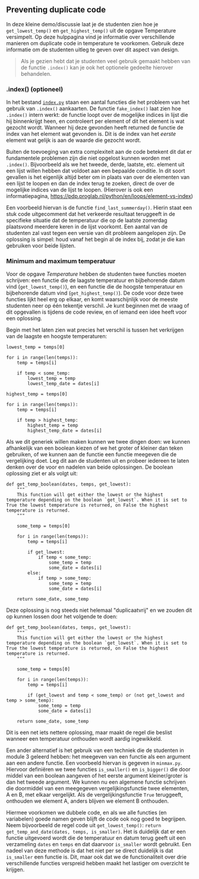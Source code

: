 ## Preventing duplicate code

In deze kleine demo/discussie laat je de studenten zien hoe je `get_lowest_temp()` en `get_highest_temp()` uit de opgave Temperature versimpelt. Op deze hulppagina vind je informatie over verschillende manieren om duplicate code in temperature te voorkomen. Gebruik deze informatie om de studenten uitleg te geven over dit aspect van design.

> Als je gezien hebt dat je studenten veel gebruik gemaakt hebben van de functie `.index()` kan je ook het optionele gedeelte hierover behandelen.

### .index() (optioneel)

In het bestand [`index.py`](index.py) staan een aantal functies die het probleem van het gebruik van `.index()` aankaarten. De functie `fake_index()` laat zien hoe `.index()` intern werkt: de functie loopt over de mogelijke indices in lijst die hij binnenkrijgt heen, en controleert per element of dit het element is wat gezocht wordt. Wanneer hij deze gevonden heeft returned de functie de index van het element wat gevonden is. Dit is de index van het _eerste_ element wat gelijk is aan de waarde die gezocht wordt.

Buiten de toevoeging van extra complexiteit aan de code betekent dit dat er fundamentele problemen zijn die niet opgelost kunnen worden met `.index()`. Bijvoorbeeld als we het tweede, derde, laatste, etc. element uit een lijst willen hebben dat voldoet aan een bepaalde conditie. In dit soort gevallen is het eigenlijk altijd beter om in plaats van over de elementen van een lijst te loopen en dan de index terug te zoeken, direct de over de mogelijke indices van de lijst te loopen. (Hierover is ook een informatiepagina, <https://pdp.proglab.nl/python/en/loops/element-vs-index>)

Een voorbeeld hiervan is de functie `find_last_summerday()`. Hierin staat een stuk code uitgecomment dat het verkeerde resultaat teruggeeft in de specifieke situatie dat de temperatuur die op de laatste zomerdag plaatsvond meerdere keren in de lijst voorkomt. Een aantal van de studenten zal vast tegen een versie van dit probleem aangelopen zijn. De oplossing is simpel: houd vanaf het begin al de index bij, zodat je die kan gebruiken voor beide lijsten.

### Minimum and maximum temperatuur

Voor de opgave _Temperature_ hebben de studenten twee functies moeten schrijven: een functie die de laagste temperatuur en bijbehorende datum vind (`get_lowest_temp()`), en een functie die de hoogste temperatuur en bijbehorende datum vind (`get_highest_temp()`). De code voor deze twee functies lijkt heel erg op elkaar, en komt waarschijnlijk voor de meeste studenten neer op één tekentje verschil. Je kunt beginnen met de vraag of dit opgevallen is tijdens de code review, en of iemand een idee heeft voor een oplossing.

Begin met het laten zien wat precies het verschil is tussen het verkrijgen van de laagste en hoogste temperaturen:

    lowest_temp = temps[0]

    for i in range(len(temps)):
        temp = temps[i]

        if temp < some_temp:
            lowest_temp = temp
            lowest_temp_date = dates[i]

    highest_temp = temps[0]

    for i in range(len(temps)):
        temp = temps[i]

        if temp > highest_temp:
            highest_temp = temp
            highest_temp_date = dates[i]

Als we dit generiek willen maken kunnen we twee dingen doen: we kunnen afhankelijk van een boolean kiezen of we het groter of kleiner dan teken gebruiken, of we kunnen aan de functie een functie meegeven die de vergelijking doet. Leg dit aan de studenten uit en probeer iedereen te laten denken over de voor en nadelen van beide oplossingen. De boolean oplossing ziet er als volgt uit:

    def get_temp_boolean(dates, temps, get_lowest):
        """
        This function will get either the lowest or the highest temperature depending on the boolean `get_lowest`. When it is set to True the lowest temperature is returned, on False the highest temperature is returned.
        """

        some_temp = temps[0]

        for i in range(len(temps)):
            temp = temps[i]

            if get_lowest:
                if temp < some_temp:
                    some_temp = temp
                    some_date = dates[i]
            else:
                if temp > some_temp:
                    some_temp = temp
                    some_date = dates[i]

        return some_date, some_temp


Deze oplossing is nog steeds niet helemaal "duplicaatvrij" en we zouden dit op kunnen lossen door het volgende te doen:

    def get_temp_boolean(dates, temps, get_lowest):
        """
        This function will get either the lowest or the highest temperature depending on the boolean `get_lowest`. When it is set to True the lowest temperature is returned, on False the highest temperature is returned.
        """

        some_temp = temps[0]

        for i in range(len(temps)):
            temp = temps[i]

            if (get_lowest and temp < some_temp) or (not get_lowest and temp > some_temp):
                some_temp = temp
                some_date = dates[i]

        return some_date, some_temp

Dit is een net iets nettere oplossing, maar maakt de regel die beslist wanneer een temperatuur onthouden wordt aardig ingewikkeld.

Een ander alternatief is het gebruik van een techniek die de studenten in module 3 geleerd hebben: het meegeven van een functie als een argument aan een andere functie. Een voorbeeld hiervan is gegeven in `minmax.py`. Hiervoor definiëren we twee functies `is_smaller()` en `is_bigger()` die door middel van een boolean aangeven of het eerste argument kleiner/groter is dan het tweede argument. We kunnen nu een algemene functie schrijven die doormiddel van een meegegeven vergelijkingsfunctie twee elementen, A en B, met elkaar vergelijkt. Als de vergelijkingsfunctie `True` teruggeeft, onthouden we element A, anders blijven we element B onthouden.

Hiermee voorkomen we dubbele code, en als we alle functies (en variabelen) goede namen geven blijft de code ook nog goed te begrijpen. Neem bijvoorbeeld de regel code uit `get_lowest_temp()`: `return get_temp_and_date(dates, temps, is_smaller)`. Het is duidelijk dat er een functie uitgevoerd wordt die de temperatuur en datum terug geeft uit een verzameling `dates` en `temps` en dat daarvoor `is_smaller` wordt gebruikt. Een nadeel van deze methode is dat het niet per se direct duidelijk is dat `is_smaller` een functie is. Dit, maar ook dat we de functionaliteit over drie verschillende functies verspreid hebben maakt het lastiger om overzicht te krijgen.
